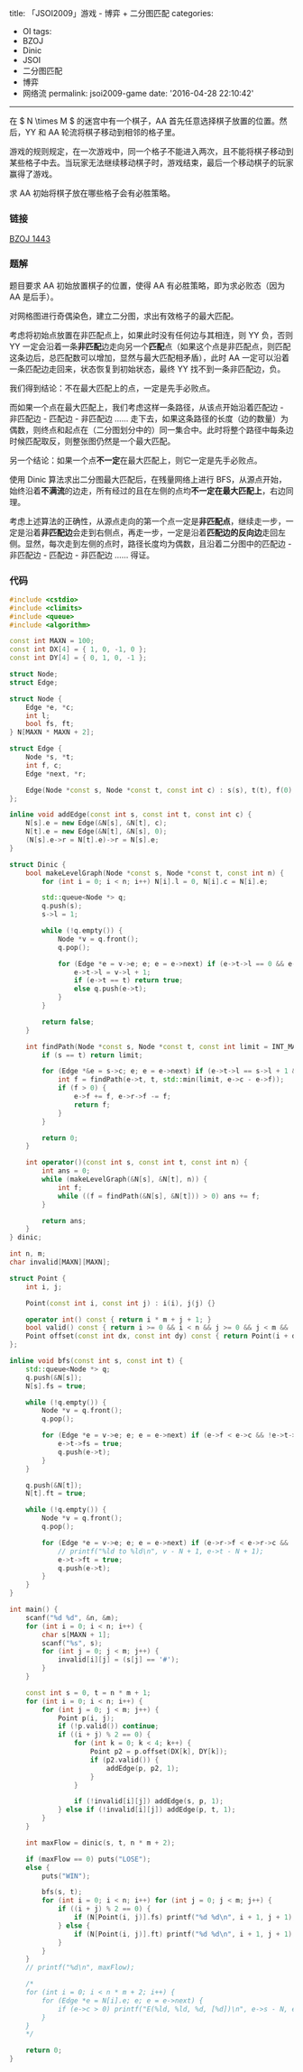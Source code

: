 title: 「JSOI2009」游戏 - 博弈 + 二分图匹配
categories:
  - OI
tags:
  - BZOJ
  - Dinic
  - JSOI
  - 二分图匹配
  - 博弈
  - 网络流
permalink: jsoi2009-game
date: '2016-04-28 22:10:42'
---

在 $ N \times M $ 的迷宫中有一个棋子，AA 首先任意选择棋子放置的位置。然后，YY 和 AA 轮流将棋子移动到相邻的格子里。

游戏的规则规定，在一次游戏中，同一个格子不能进入两次，且不能将棋子移动到某些格子中去。当玩家无法继续移动棋子时，游戏结束，最后一个移动棋子的玩家赢得了游戏。

求 AA 初始将棋子放在哪些格子会有必胜策略。

<!-- more -->

### 链接

[BZOJ 1443](http://www.lydsy.com/JudgeOnline/problem.php?id=1443)

### 题解

题目要求 AA 初始放置棋子的位置，使得 AA 有必胜策略，即为求必败态（因为 AA 是后手）。

对网格图进行奇偶染色，建立二分图，求出有效格子的最大匹配。

考虑将初始点放置在非匹配点上，如果此时没有任何边与其相连，则 YY 负，否则 YY 一定会沿着一条**非匹配**边走向另一个**匹配**点（如果这个点是非匹配点，则匹配这条边后，总匹配数可以增加，显然与最大匹配相矛盾），此时 AA 一定可以沿着一条匹配边走回来，状态恢复到初始状态，最终 YY 找不到一条非匹配边，负。

我们得到结论：不在最大匹配上的点，一定是先手必败点。

而如果一个点在最大匹配上，我们考虑这样一条路径，从该点开始沿着匹配边 \- 非匹配边 \- 匹配边 \- 非匹配边 …… 走下去，如果这条路径的长度（边的数量）为偶数，则终点和起点在（二分图划分中的）同一集合中。此时将整个路径中每条边时候匹配取反，则整张图仍然是一个最大匹配。

另一个结论：如果一个点**不一定**在最大匹配上，则它一定是先手必败点。

使用 Dinic 算法求出二分图最大匹配后，在残量网络上进行 BFS，从源点开始，始终沿着**不满流**的边走，所有经过的且在左侧的点均**不一定在最大匹配上**，右边同理。

考虑上述算法的正确性，从源点走向的第一个点一定是**非匹配点**，继续走一步，一定是沿着**非匹配边**会走到右侧点，再走一步，一定是沿着**匹配边的反向边**走回左侧。显然，每次走到左侧的点时，路径长度均为偶数，且沿着二分图中的匹配边 \- 非匹配边 \- 匹配边 \- 非匹配边 …… 得证。

### 代码

```cpp
#include <cstdio>
#include <climits>
#include <queue>
#include <algorithm>

const int MAXN = 100;
const int DX[4] = { 1, 0, -1, 0 };
const int DY[4] = { 0, 1, 0, -1 };

struct Node;
struct Edge;

struct Node {
    Edge *e, *c;
    int l;
    bool fs, ft;
} N[MAXN * MAXN + 2];

struct Edge {
    Node *s, *t;
    int f, c;
    Edge *next, *r;

    Edge(Node *const s, Node *const t, const int c) : s(s), t(t), f(0), c(c), next(s->e) {}
};

inline void addEdge(const int s, const int t, const int c) {
    N[s].e = new Edge(&N[s], &N[t], c);
    N[t].e = new Edge(&N[t], &N[s], 0);
    (N[s].e->r = N[t].e)->r = N[s].e;
}

struct Dinic {
    bool makeLevelGraph(Node *const s, Node *const t, const int n) {
        for (int i = 0; i < n; i++) N[i].l = 0, N[i].c = N[i].e;

        std::queue<Node *> q;
        q.push(s);
        s->l = 1;

        while (!q.empty()) {
            Node *v = q.front();
            q.pop();

            for (Edge *e = v->e; e; e = e->next) if (e->t->l == 0 && e->f < e->c) {
                e->t->l = v->l + 1;
                if (e->t == t) return true;
                else q.push(e->t);
            }
        }

        return false;
    }

    int findPath(Node *const s, Node *const t, const int limit = INT_MAX) {
        if (s == t) return limit;

        for (Edge *&e = s->c; e; e = e->next) if (e->t->l == s->l + 1 && e->f < e->c) {
            int f = findPath(e->t, t, std::min(limit, e->c - e->f));
            if (f > 0) {
                e->f += f, e->r->f -= f;
                return f;
            }
        }

        return 0;
    }

    int operator()(const int s, const int t, const int n) {
        int ans = 0;
        while (makeLevelGraph(&N[s], &N[t], n)) {
            int f;
            while ((f = findPath(&N[s], &N[t])) > 0) ans += f;
        }

        return ans;
    }
} dinic;

int n, m;
char invalid[MAXN][MAXN];

struct Point {
    int i, j;

    Point(const int i, const int j) : i(i), j(j) {}

    operator int() const { return i * m + j + 1; }
    bool valid() const { return i >= 0 && i < n && j >= 0 && j < m && !invalid[i][j]; }
    Point offset(const int dx, const int dy) const { return Point(i + dx, j + dy); }
};

inline void bfs(const int s, const int t) {
    std::queue<Node *> q;
    q.push(&N[s]);
    N[s].fs = true;

    while (!q.empty()) {
        Node *v = q.front();
        q.pop();

        for (Edge *e = v->e; e; e = e->next) if (e->f < e->c && !e->t->fs) {
            e->t->fs = true;
            q.push(e->t);
        }
    }

    q.push(&N[t]);
    N[t].ft = true;

    while (!q.empty()) {
        Node *v = q.front();
        q.pop();

        for (Edge *e = v->e; e; e = e->next) if (e->r->f < e->r->c && !e->t->ft) {
            // printf("%ld to %ld\n", v - N + 1, e->t - N + 1);
            e->t->ft = true;
            q.push(e->t);
        }
    }
}

int main() {
    scanf("%d %d", &n, &m);
    for (int i = 0; i < n; i++) {
        char s[MAXN + 1];
        scanf("%s", s);
        for (int j = 0; j < m; j++) {
            invalid[i][j] = (s[j] == '#');
        }
    }

    const int s = 0, t = n * m + 1;
    for (int i = 0; i < n; i++) {
        for (int j = 0; j < m; j++) {
            Point p(i, j);
            if (!p.valid()) continue;
            if ((i + j) % 2 == 0) {
                for (int k = 0; k < 4; k++) {
                    Point p2 = p.offset(DX[k], DY[k]);
                    if (p2.valid()) {
                        addEdge(p, p2, 1);
                    }
                }

                if (!invalid[i][j]) addEdge(s, p, 1);
            } else if (!invalid[i][j]) addEdge(p, t, 1);
        }
    }

    int maxFlow = dinic(s, t, n * m + 2);

    if (maxFlow == 0) puts("LOSE");
    else {
        puts("WIN");

        bfs(s, t);
        for (int i = 0; i < n; i++) for (int j = 0; j < m; j++) {
            if ((i + j) % 2 == 0) {
                if (N[Point(i, j)].fs) printf("%d %d\n", i + 1, j + 1);
            } else {
                if (N[Point(i, j)].ft) printf("%d %d\n", i + 1, j + 1);
            }
        }
    }
    // printf("%d\n", maxFlow);

    /*
    for (int i = 0; i < n * m + 2; i++) {
        for (Edge *e = N[i].e; e; e = e->next) {
            if (e->c > 0) printf("E(%ld, %ld, %d, [%d])\n", e->s - N, e->t - N, e->c, e->f);
        }
    }
    */

    return 0;
}
```